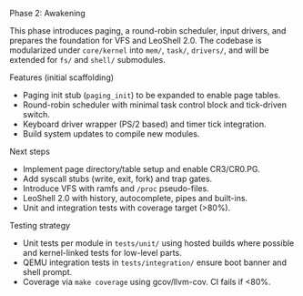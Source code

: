 Phase 2: Awakening

This phase introduces paging, a round-robin scheduler, input drivers, and prepares the foundation for VFS and LeoShell 2.0. The codebase is modularized under `core/kernel` into `mem/`, `task/`, `drivers/`, and will be extended for `fs/` and `shell/` submodules.

Features (initial scaffolding)
- Paging init stub (`paging_init`) to be expanded to enable page tables.
- Round-robin scheduler with minimal task control block and tick-driven switch.
- Keyboard driver wrapper (PS/2 based) and timer tick integration.
- Build system updates to compile new modules.

Next steps
- Implement page directory/table setup and enable CR3/CR0.PG.
- Add syscall stubs (write, exit, fork) and trap gates.
- Introduce VFS with ramfs and `/proc` pseudo-files.
- LeoShell 2.0 with history, autocomplete, pipes and built-ins.
- Unit and integration tests with coverage target (>80%).

Testing strategy
- Unit tests per module in `tests/unit/` using hosted builds where possible and kernel-linked tests for low-level parts.
- QEMU integration tests in `tests/integration/` ensure boot banner and shell prompt.
- Coverage via `make coverage` using gcov/llvm-cov. CI fails if <80%.
